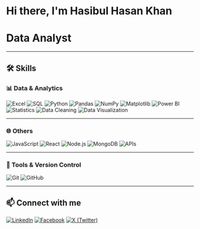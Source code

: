 # Hi there, I'm Hasibul Hasan Khan

# **Data Analyst**

---

## 🛠️ Skills

### 📊 Data & Analytics
![Excel](https://img.shields.io/badge/-Excel-000?&logo=microsoft-excel)
![SQL](https://img.shields.io/badge/-SQL-000?&logo=MySQL)
![Python](https://img.shields.io/badge/-Python-000?&logo=Python)
![Pandas](https://img.shields.io/badge/-Pandas-000?&logo=pandas)
![NumPy](https://img.shields.io/badge/-NumPy-000?&logo=numpy)
![Matplotlib](https://img.shields.io/badge/-Matplotlib-000?&logo=plotly)
![Power BI](https://img.shields.io/badge/-Power%20BI-000?&logo=Power-BI&logoColor=F2C811)
![Statistics](https://img.shields.io/badge/-Statistics-000?&logo=google-analytics&logoColor=white)
![Data Cleaning](https://img.shields.io/badge/-Data%20Cleaning-000?&logo=databricks)
![Data Visualization](https://img.shields.io/badge/-Data%20Visualization-000?&logo=tableau)

---

### 🌐 Others
![JavaScript](https://img.shields.io/badge/-JavaScript-000?&logo=JavaScript)
![React](https://img.shields.io/badge/-React-000?&logo=React)
![Node.js](https://img.shields.io/badge/-Node.js-000?&logo=Node.js)
![MongoDB](https://img.shields.io/badge/-MongoDB-000?&logo=MongoDB&logoColor=47A248)
![APIs](https://img.shields.io/badge/-APIs-000?&logo=Swagger)

---

### 🔧 Tools & Version Control
![Git](https://img.shields.io/badge/-Git-000?&logo=Git)
![GitHub](https://img.shields.io/badge/-GitHub-000?&logo=GitHub)

---

## 📫 Connect with me
[![LinkedIn](https://img.shields.io/badge/-LinkedIn-000?&logo=LinkedIn&logoColor=0A66C2)](https://www.linkedin.com/in/hasibulhasankhan/)
[![Facebook](https://img.shields.io/badge/-Facebook-000?&logo=Facebook&logoColor=1877F2)](https://www.facebook.com/hasibulhasankhan2/)
[![X (Twitter)](https://img.shields.io/badge/-X-000?&logo=X&logoColor=white)](https://x.com/Hasib2277)



